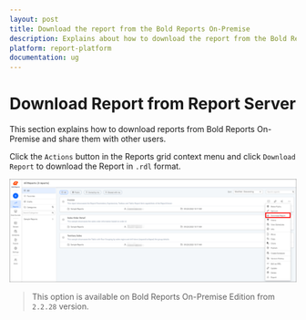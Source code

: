 ```yaml
---
layout: post
title: Download the report from the Bold Reports On-Premise
description: Explains about how to download the report from the Bold Reports On-Premise and share report with the other users.
platform: report-platform
documentation: ug
---
```


# Download Report from Report Server

This section explains how to download reports from Bold Reports On-Premise and share them with other users.

Click the `Actions` button in the Reports grid context menu and click `Download Report` to download the Report in `.rdl` format.

![Download Report](/static/assets/on-premise/images/manage-content/manage-reports/download-report.png)

>This option is available on Bold Reports On-Premise Edition from `2.2.28` version.